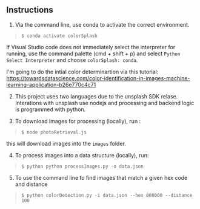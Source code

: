 ## Instructions

1. Via the command line, use conda to activate the correct environment. 

>`$ conda activate colorSplash`

If Visual Studio code does not immediately select the interpreter for running, use the command palette (cmd + shift + p) and select `Python Select Interpreter` and choose `colorSplash: conda`.

I'm going to do the intial color determinartion via this tutorial: https://towardsdatascience.com/color-identification-in-images-machine-learning-application-b26e770c4c71


2. This project uses two languages due to the unsplash SDK relase. Interations with unsplash use nodejs and processing and backend logic is programmed with python.

3. To download images for processing (locally), run :
> `$ node photoRetrieval.js`

this will download images into the `images` folder.

4. To process images into a data structure (locally), run:

> `$ python python processImages.py -o data.json`

5. To use the command line to find images that match a given hex code and distance

> `$ python colorDetection.py -i data.json --hex 008000 --distance 100`

